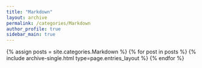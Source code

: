 ```yaml
---
title: "Markdown"
layout: archive
permalink: /categories/Markdown
author_profile: true
sidebar_main: true
---
```



{% assign posts = site.categories.Markdown %}
{% for post in posts %} {% include archive-single.html type=page.entries_layout %} {% endfor %}
